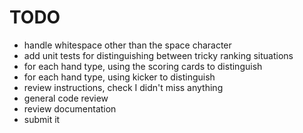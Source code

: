 # TODO
 - handle whitespace other than the space character
 - add unit tests for distinguishing between tricky ranking situations
  - for each hand type, using the scoring cards to distinguish
  - for each hand type, using kicker to distinguish
 - review instructions, check I didn't miss anything
 - general code review
 - review documentation
 - submit it
